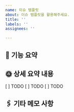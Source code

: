 ```yaml
---
name: 이슈 탬플릿
about: 이슈 탬플릿을 활용해주세요.
title: ''
labels: ''
assignees: ''

---
```


## 🌈 기능 요약

## 🌞 상세 요약 내용

[ ] TODO
[ ] TODO
[ ] TODO

## 🖇 기타 메모 사항

